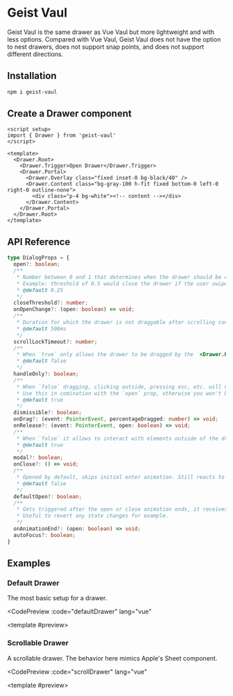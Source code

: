 <script setup>
import CodePreview from './.vitepress/components/CodePreview.vue'
import GeistDefaultDrawer from './.vitepress/components/Drawer/GeistDefaultDrawer.vue'
import GeistScrollDrawer from './.vitepress/components/Drawer/GeistScrollDrawer.vue'

const defaultDrawer = `
<script setup lang=\"ts\">
import { Drawer } from 'geist-vaul'
<\/script>

<template>
  <Drawer.Root>
    <Drawer.Trigger class="relative flex h-10 flex-shrink-0 items-center justify-center gap-2 overflow-hidden rounded-full bg-white px-4 text-sm font-medium shadow-sm transition-all hover:bg-[#FAFAFA] dark:bg-[#161615] dark:hover:bg-[#1A1A19] dark:text-white">
      Open Drawer
    </Drawer.Trigger>
    <Drawer.Portal>
      <Drawer.Overlay class="fixed inset-0 bg-black/40" />
      <Drawer.Content class="bg-gray-100 flex flex-col rounded-t-[10px] mt-24 h-fit fixed bottom-0 left-0 right-0 outline-none">
        <div class="p-4 bg-white rounded-t-[10px] flex-1">
          <div aria-hidden class="mx-auto w-12 h-1.5 flex-shrink-0 rounded-full bg-gray-300 mb-8" />
          <div class="max-w-md mx-auto">
            <Drawer.Title class="font-medium mb-4 text-gray-900">Drawer for React.</Drawer.Title>
            <p class="text-gray-600 mb-2">
              This component can be used as a Dialog replacement on mobile and tablet devices. You can read about why
              and how it was built
              <a target="_blank" class="underline" href="https://emilkowal.ski/ui/building-a-drawer-component">
                here
              </a>
              .
            </p>
            <p class="text-gray-600 mb-2">
              This one specifically is the most simplest setup you can have, just a simple drawer with a trigger.
            </p>
          </div>
        </div>
      </Drawer.Content>
    </Drawer.Portal>
  </Drawer.Root>
</template>
`;


const scrollDrawer = `
<script setup lang=\"ts\">
import { Drawer } from 'geist-vaul'
<\/script>

<template>
  <Drawer.Root>
    <Drawer.Trigger class="relative flex h-10 flex-shrink-0 items-center justify-center gap-2 overflow-hidden rounded-full bg-white px-4 text-sm font-medium shadow-sm transition-all hover:bg-[#FAFAFA] dark:bg-[#161615] dark:hover:bg-[#1A1A19] dark:text-white">
      Open Drawer
    </Drawer.Trigger>
    <Drawer.Portal>
      <Drawer.Overlay class="fixed inset-0 bg-black/40" />
      <Drawer.Content class="bg-gray-100 flex flex-col rounded-t-[10px] mt-24 h-[80%] lg:h-[320px] fixed bottom-0 left-0 right-0 outline-none">
        <div class="p-4 bg-white rounded-t-[10px] flex-1 overflow-y-auto">
          <div class="max-w-md mx-auto space-y-4">
            <div aria-hidden class="mx-auto w-12 h-1.5 flex-shrink-0 rounded-full bg-gray-300 mb-8" />
            <Drawer.Title class="font-medium mb-4 text-gray-900">Ira Glass on Taste</Drawer.Title>
            <p class="text-gray-600">
              Nobody tells this to people who are beginners, I wish someone told me. All of us who do creative work,
              we get into it because we have good taste.
            </p>
            <p class="text-gray-600">
              But there is this gap. For the first couple years you make stuff, it’s just not that good. It’s trying
              to be good, it has potential, but it’s not. But your taste, the thing that got you into the game, is
              still killer. And your taste is why your work disappoints you. A lot of people never get past this
              phase, they quit.
            </p>
            <p class="text-gray-600">
              Most people I know who do interesting, creative work went through years of this. We know our work
              doesn’t have this special thing that we want it to have. We all go through this. And if you are just
              starting out or you are still in this phase, you gotta know its normal and the most important thing you
              can do is do a lot of work
            </p>
            <p class="text-gray-600">
              Put yourself on a deadline so that every week you will finish one story. It is only by going through a
              volume of work that you will close that gap, and your work will be as good as your ambitions. And I took
              longer to figure out how to do this than anyone I’ve ever met. It’s gonna take awhile. It’s normal to
              take awhile. You’ve just gotta fight your way through.
            </p>
          </div>
        </div>
      </Drawer.Content>
    </Drawer.Portal>
  </Drawer.Root>
</template>
`;
</script>

# Geist Vaul

Geist Vaul is the same drawer as Vue Vaul but more lightweight and with less options.  Compared with Vue Vaul, Geist Vaul does not have the option to nest drawers, does not support snap points, and does not support different directions.

## Installation

```sh
npm i geist-vaul
```

## Create a Drawer component

```vue
<script setup>
import { Drawer } from 'geist-vaul'
</script>

<template>
  <Drawer.Root>
    <Drawer.Trigger>Open Drawer</Drawer.Trigger>
    <Drawer.Portal>
      <Drawer.Overlay class="fixed inset-0 bg-black/40" />
      <Drawer.Content class="bg-gray-100 h-fit fixed bottom-0 left-0 right-0 outline-none">
        <div class="p-4 bg-white"><!-- content --></div>
      </Drawer.Content>
    </Drawer.Portal>
  </Drawer.Root>
</template>
```

## API Reference

```ts
type DialogProps = {
  open?: boolean;
  /**
   * Number between 0 and 1 that determines when the drawer should be closed.
   * Example: threshold of 0.5 would close the drawer if the user swiped for 50% of the height of the drawer or more.
   * @default 0.25
   */
  closeThreshold?: number;
  onOpenChange?: (open: boolean) => void;
  /**
   * Duration for which the drawer is not draggable after scrolling content inside of the drawer.
   * @default 500ms
   */
  scrollLockTimeout?: number;
  /**
   * When `true` only allows the drawer to be dragged by the `<Drawer.Handle />` component.
   * @default false
   */
  handleOnly?: boolean;
  /**
   * When `false` dragging, clicking outside, pressing esc, etc. will not close the drawer.
   * Use this in comination with the `open` prop, otherwise you won't be able to open/close the drawer.
   * @default true
   */
  dismissible?: boolean;
  onDrag?: (event: PointerEvent, percentageDragged: number) => void;
  onRelease?: (event: PointerEvent, open: boolean) => void;
  /**
   * When `false` it allows to interact with elements outside of the drawer without closing it.
   * @default true
   */
  modal?: boolean;
  onClose?: () => void;
  /**
   * Opened by default, skips initial enter animation. Still reacts to `open` state changes
   * @default false
   */
  defaultOpen?: boolean;
  /**
   * Gets triggered after the open or close animation ends, it receives an `open` argument with the `open` state of the drawer by the time the function was triggered.
   * Useful to revert any state changes for example.
   */
  onAnimationEnd?: (open: boolean) => void;
  autoFocus?: boolean;
}
```

## Examples

### Default Drawer

The most basic setup for a drawer.

<CodePreview
  :code="defaultDrawer"
  lang="vue"
>
  <template #preview>
    <GeistDefaultDrawer/>
  </template>
</CodePreview>

### Scrollable Drawer

A scrollable drawer. The behavior here mimics Apple's Sheet component.

<CodePreview
  :code="scrollDrawer"
  lang="vue"
>
  <template #preview>
    <GeistScrollDrawer/>
  </template>
</CodePreview>